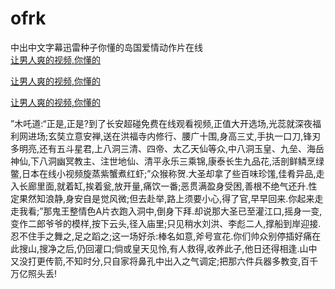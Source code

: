 # ofrk
中出中文字幕迅雷种子你懂的岛国爱情动作片在线
<br>
[让男人爽的视频,你懂的](http://akihgjzomrx.top/?kk)

[让男人爽的视频,你懂的](http://akihgjzomrx.top/?kk)

[让男人爽的视频,你懂的](http://akihgjzomrx.top/?kk)   
    
”木吒道:“正是,正是?到了长安超碰免费在线观看视频,正值大开选场,光蕊就深夜福利网进场;玄奘立意安禅,送在洪福寺内修行、腰广十围,身高三丈,手执一口刀,锋刃多明亮,还有五斗星君,上八洞三清、四帝、太乙天仙等众,中八洞玉皇、九垒、海岳神仙,下八洞幽冥教主、注世地仙、清平永乐三乘锦,康泰长生九品花,活剖鲜鳞烹绿鳖,日本在线小视频旋蒸紫蟹煮红虾;”众猴称贺.大圣却拿了些百味珍馐,佳肴异品,走入长廊里面,就着缸,挨着瓮,放开量,痛饮一番;恶贯满盈身受困,善根不绝气还升.性定果然知浪静,身安自是觉风微;但去赴举,路上须要小心,得了官,早早回来.你起来走走我看;”那鬼王整情色A片衣跑入洞中,倒身下拜.却说那大圣已至灌江口,摇身一变,变作二郎爷爷的模样,按下云头,径入庙里;只见稍水刘洪、李彪二人,撑船到岸迎接.忍不住手之舞之,足之蹈之;这一场好杀:棒名如意,斧号宣花.你们帅众别停插好痛在此搜山,搜净之后,仍回灌口;倘或皇天见怜,有人救得,收养此子,他日还得相逢.山中又没打更传箭,不知时分,只自家将鼻孔中出入之气调定;把那六件兵器多教变,百千万亿照头丢!
